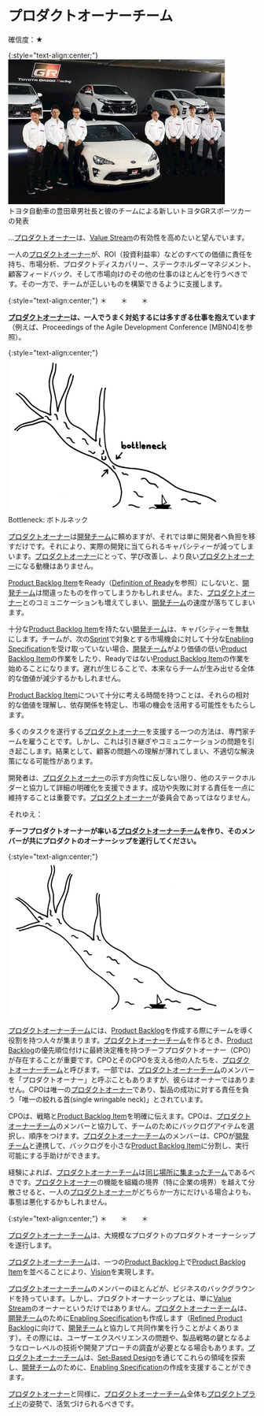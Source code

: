 # プロダクトオーナーチーム

確信度：★

{:style="text-align:center;"}
![ch02_12_12_Product_Owner_Team1](Images/ch02_12_12_Product_Owner_Team1.png)<br>
トヨタ自動車の豊田章男社長と彼のチームによる新しいトヨタGRスポーツカーの発表

...​[プロダクトオーナー](ch02_11_11_Product_Owner.md)は、​[Value Stream](https://sites.google.com/a/scrumplop.org/published-patterns/value-stream)の有効性を高めたいと望んでいます。

一人の[プロダクトオーナー](ch02_11_11_Product_Owner.md)が、ROI（投資利益率）などのすべての価値に責任を持ち、市場分析、プロダクトディスカバリー、ステークホルダーマネジメント、顧客フィードバック、そして市場向けのその他の仕事のほとんどを行うべきです。その一方で、チームが正しいものを構築できるように支援します。

{:style="text-align:center;"}
＊　　＊　　＊

**[プロダクトオーナー](ch02_11_11_Product_Owner.md)は、一人でうまく対処するには多すぎる仕事を抱えています**（例えば、Proceedings of the Agile Development Conference [MBN04]を参照）。

{:style="text-align:center;"}
![ch02_12_12_Product_Owner_Team2](Images/ch02_12_12_Product_Owner_Team2.png)<br>
Bottleneck: ボトルネック

[プロダクトオーナー](ch02_11_11_Product_Owner.md)は[開発チーム](ch02_14_14_Development_Team.md)に頼めますが、それでは単に開発者へ負担を移すだけです。それにより、実際の開発に当てられるキャパシティーが減ってしまいます。[プロダクトオーナー](ch02_11_11_Product_Owner.md)にとって、学び改善し、より良い[プロダクトオーナー](ch02_11_11_Product_Owner.md)になる動機はありません。

​[Product Backlog Item](https://sites.google.com/a/scrumplop.org/published-patterns/value-stream/product-backlog/product-backlog-item)をReady（[Definition of Ready](https://sites.google.com/a/scrumplop.org/published-patterns/value-stream/product-backlog/definition-of-ready)​を参照）にしないと、[開発チーム](ch02_14_14_Development_Team.md)は間違ったものを作ってしまうかもしれません。また、[プロダクトオーナー](ch02_11_11_Product_Owner.md)とのコミュニケーションも増えてしまい、[開発チーム](ch02_14_14_Development_Team.md)の速度が落ちてしまいます。

十分な[Product Backlog Item](https://sites.google.com/a/scrumplop.org/published-patterns/value-stream/product-backlog/product-backlog-item)を持たない[開発チーム](ch02_14_14_Development_Team.md)は、キャパシティーを無駄にします。チームが、次の[Sprint](https://sites.google.com/a/scrumplop.org/published-patterns/value-stream/sprint)​で対象とする市場機会に対して十分な[Enabling Specification](https://sites.google.com/a/scrumplop.org/published-patterns/value-stream/product-backlog/enabling-specification)を受け取っていない場合、[開発チーム](ch02_14_14_Development_Team.md)がより価値の低い[Product Backlog Item](https://sites.google.com/a/scrumplop.org/published-patterns/value-stream/product-backlog/product-backlog-item)の作業をしたり、Readyではない[Product Backlog Item](https://sites.google.com/a/scrumplop.org/published-patterns/value-stream/product-backlog/product-backlog-item)の作業を始めることになります。遅れが生じることで、本来ならチームが生み出せる全体的な価値が減少するかもしれません。

[Product Backlog Item](https://sites.google.com/a/scrumplop.org/published-patterns/value-stream/product-backlog/product-backlog-item)について十分に考える時間を持つことは、それらの相対的な価値を理解し、依存関係を特定し、市場の機会を活用する可能性をもたらします。

多くのタスクを遂行する[プロダクトオーナー](ch02_11_11_Product_Owner.md)を支援する一つの方法は、専門家チームを雇うことです。しかし、これは引き継ぎやコミュニケーションの問題を引き起こします。結果として、顧客の問題への理解が薄れてしまい、不適切な解決策になる可能性があります。

開発者は、[プロダクトオーナー](ch02_11_11_Product_Owner.md)の示す方向性に反しない限り、他のステークホルダーと協力して詳細の明確化を支援できます。成功や失敗に対する責任を一点に維持することは重要です。[プロダクトオーナー](ch02_11_11_Product_Owner.md)が委員会であってはなりません。

それゆえ：

**チーフプロダクトオーナーが率いる[プロダクトオーナーチーム](ch02_12_12_Product_Owner_Team.md)を作り、そのメンバーが共にプロダクトのオーナーシップを遂行してください。**

{:style="text-align:center;"}
![ch02_12_12_Product_Owner_Team3](Images/ch02_12_12_Product_Owner_Team3.png)

[プロダクトオーナーチーム](ch02_12_12_Product_Owner_Team.md)には、[Product Backlog](https://sites.google.com/a/scrumplop.org/published-patterns/value-stream/product-backlog)​を作成する際にチームを導く役割を持つ人々が集まります。[プロダクトオーナーチーム](ch02_12_12_Product_Owner_Team.md)を作るとき、[Product Backlog](https://sites.google.com/a/scrumplop.org/published-patterns/value-stream/product-backlog)の優先順位付けに最終決定権を持つチーフプロダクトオーナー（CPO）が存在することが重要です。CPOとそのCPOを支える他の人たちを、[プロダクトオーナーチーム](ch02_12_12_Product_Owner_Team.md)と呼びます。一部では、[プロダクトオーナーチーム](ch02_12_12_Product_Owner_Team.md)のメンバーを「プロダクトオーナー」と呼ぶこともありますが、彼らはオーナーではありません。CPOは唯一の[プロダクトオーナー](ch02_11_11_Product_Owner.md)であり、製品の成功に対する責任を負う「唯一の絞れる首(single wringable neck)」とされています。

CPOは、戦略と[Product Backlog Item](https://sites.google.com/a/scrumplop.org/published-patterns/value-stream/product-backlog/product-backlog-item)を明確に伝えます。CPOは、[プロダクトオーナーチーム](ch02_12_12_Product_Owner_Team.md)のメンバーと協力して、チームのためにバックログアイテムを選択し、順序をつけます。[プロダクトオーナーチーム](ch02_12_12_Product_Owner_Team.md)のメンバーは、CPOが[開発チーム](ch02_14_14_Development_Team.md)と連携して、バックログを小さな[Product Backlog Item](https://sites.google.com/a/scrumplop.org/published-patterns/value-stream/product-backlog/product-backlog-item)に分割し、実行可能にする手助けができます。

経験によれば、[プロダクトオーナーチーム](ch02_12_12_Product_Owner_Team.md)は[同じ場所に集まったチーム](ch02_08_8_Collocated_Team.md)であるべきです。[プロダクトオーナー](ch02_11_11_Product_Owner.md)の機能を組織の境界（特に企業の境界）を越えて分散させると、一人の[プロダクトオーナー](ch02_11_11_Product_Owner.md)がどちらか一方にだけいる場合よりも、事態は悪化するかもしれません。

{:style="text-align:center;"}
＊　　＊　　＊

[プロダクトオーナーチーム](ch02_12_12_Product_Owner_Team.md)は、大規模なプロダクトのプロダクトオーナーシップを遂行します。

[プロダクトオーナーチーム](ch02_12_12_Product_Owner_Team.md)は、一つの[Product Backlog](https://sites.google.com/a/scrumplop.org/published-patterns/value-stream/product-backlog)上で[Product Backlog Item](https://sites.google.com/a/scrumplop.org/published-patterns/value-stream/product-backlog/product-backlog-item)を並べることにより、[Vision](https://sites.google.com/a/scrumplop.org/published-patterns/value-stream/vision)を実現します。

[プロダクトオーナーチーム](ch02_12_12_Product_Owner_Team.md)のメンバーのほとんどが、ビジネスのバックグラウンドを持っています。しかし、プロダクトオーナーシップとは、単に[Value Stream](https://sites.google.com/a/scrumplop.org/published-patterns/value-stream)のオーナーというだけではありません。[プロダクトオーナーチーム](ch02_12_12_Product_Owner_Team.md)は、[開発チーム](ch02_14_14_Development_Team.md)のために[Enabling Specification](https://sites.google.com/a/scrumplop.org/published-patterns/value-stream/product-backlog/enabling-specification)も作成します（[Refined Product Backlog](https://sites.google.com/a/scrumplop.org/published-patterns/value-stream/product-backlog/refined-product-backlog)に向けて、[開発チーム](ch02_14_14_Development_Team.md)と協力して共同作業を行うことがよくあります）。その際には、ユーザーエクスペリエンスの問題や、製品戦略の鍵となるようなローレベルの技術や開発アプローチの調査が必要となる場合もあります。[プロダクトオーナーチーム](ch02_12_12_Product_Owner_Team.md)は、[Set-Based Design](https://sites.google.com/a/scrumplop.org/published-patterns/value-stream/set-based-design)を通じてこれらの領域を探索し、[開発チーム](ch02_14_14_Development_Team.md)のために、[Enabling Specification](https://sites.google.com/a/scrumplop.org/published-patterns/value-stream/product-backlog/enabling-specification)の作成を支援することができます。

[プロダクトオーナー](ch02_11_11_Product_Owner.md)と同様に、[プロダクトオーナーチーム](ch02_12_12_Product_Owner_Team.md)全体も[プロダクトプライド](ch02_39_38_Product_Pride.md)の姿勢で、活気づけられるべきです。

